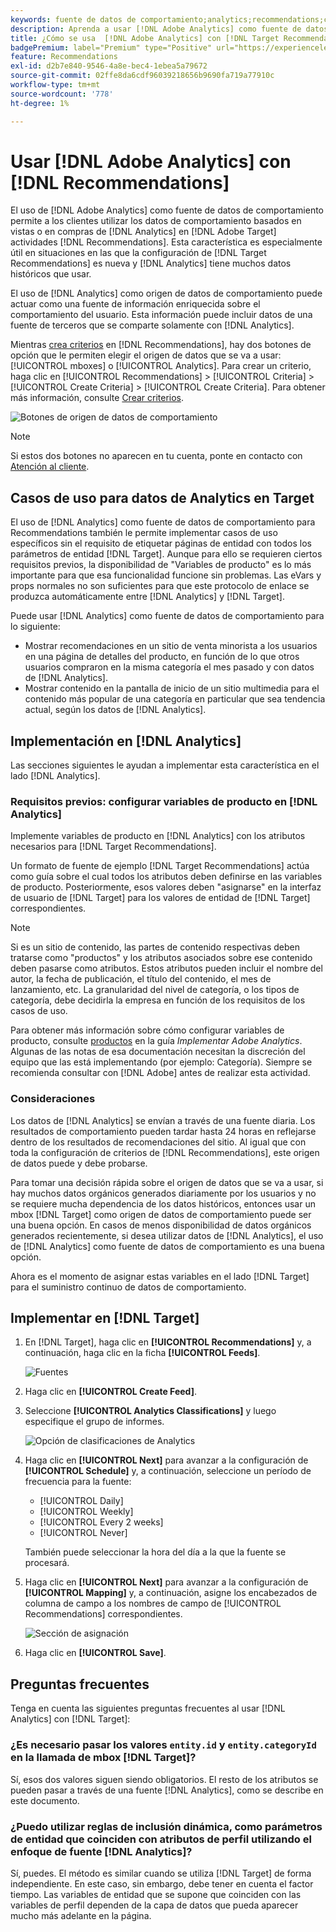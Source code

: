```yaml
---
keywords: fuente de datos de comportamiento;analytics;recommendations;criterios;variables de producto
description: Aprenda a usar [!DNL Adobe Analytics] como fuente de datos de comportamiento para usar los datos de comportamiento basados en vistas o en compras de [!DNL Analytics] en [!DNL Target Recommendations].
title: ¿Cómo se usa  [!DNL Adobe Analytics] con [!DNL Target Recommendations]?
badgePremium: label="Premium" type="Positive" url="https://experienceleague.adobe.com/docs/target/using/introduction/intro.html?lang=en#premium newtab=true" tooltip="Consulte qué se incluye en Target Premium."
feature: Recommendations
exl-id: d2b7e840-9546-4a8e-bec4-1ebea5a79672
source-git-commit: 02ffe8da6cdf96039218656b9690fa719a77910c
workflow-type: tm+mt
source-wordcount: '778'
ht-degree: 1%

---
```


# Usar [!DNL Adobe Analytics] con [!DNL Recommendations]

El uso de [!DNL Adobe Analytics] como fuente de datos de comportamiento permite a los clientes utilizar los datos de comportamiento basados en vistas o en compras de [!DNL Analytics] en [!DNL Adobe Target] actividades [!DNL Recommendations]. Esta característica es especialmente útil en situaciones en las que la configuración de [!DNL Target Recommendations] es nueva y [!DNL Analytics] tiene muchos datos históricos que usar.

El uso de [!DNL Analytics] como origen de datos de comportamiento puede actuar como una fuente de información enriquecida sobre el comportamiento del usuario. Esta información puede incluir datos de una fuente de terceros que se comparte solamente con [!DNL Analytics].

Mientras [crea criterios](/help/main/c-recommendations/c-algorithms/create-new-algorithm.md) en [!DNL Recommendations], hay dos botones de opción que le permiten elegir el origen de datos que se va a usar: [!UICONTROL mboxes] o [!UICONTROL Analytics]. Para crear un criterio, haga clic en [!UICONTROL Recommendations] > [!UICONTROL Criteria] > [!UICONTROL Create Criteria] > [!UICONTROL Create Criteria]. Para obtener más información, consulte [Crear criterios](/help/main/c-recommendations/c-algorithms/create-new-algorithm.md).

![Botones de origen de datos de comportamiento](assets/behavioral-data-source.png)

>[!NOTE]
>
>Si estos dos botones no aparecen en tu cuenta, ponte en contacto con [Atención al cliente](/help/main/cmp-resources-and-contact-information.md#reference_ACA3391A00EF467B87930A450050077C).

## Casos de uso para datos de Analytics en Target

El uso de [!DNL Analytics] como fuente de datos de comportamiento para Recommendations también le permite implementar casos de uso específicos sin el requisito de etiquetar páginas de entidad con todos los parámetros de entidad [!DNL Target]. Aunque para ello se requieren ciertos requisitos previos, la disponibilidad de &quot;Variables de producto&quot; es lo más importante para que esa funcionalidad funcione sin problemas. Las eVars y props normales no son suficientes para que este protocolo de enlace se produzca automáticamente entre [!DNL Analytics] y [!DNL Target].

Puede usar [!DNL Analytics] como fuente de datos de comportamiento para lo siguiente:

* Mostrar recomendaciones en un sitio de venta minorista a los usuarios en una página de detalles del producto, en función de lo que otros usuarios compraron en la misma categoría el mes pasado y con datos de [!DNL Analytics].
* Mostrar contenido en la pantalla de inicio de un sitio multimedia para el contenido más popular de una categoría en particular que sea tendencia actual, según los datos de [!DNL Analytics].

## Implementación en [!DNL Analytics]

Las secciones siguientes le ayudan a implementar esta característica en el lado [!DNL Analytics].

### Requisitos previos: configurar variables de producto en [!DNL Analytics]

Implemente variables de producto en [!DNL Analytics] con los atributos necesarios para [!DNL Target Recommendations].

Un formato de fuente de ejemplo [!DNL Target Recommendations] actúa como guía sobre el cual todos los atributos deben definirse en las variables de producto. Posteriormente, esos valores deben &quot;asignarse&quot; en la interfaz de usuario de [!DNL Target] para los valores de entidad de [!DNL Target] correspondientes.

>[!NOTE]
>
>Si es un sitio de contenido, las partes de contenido respectivas deben tratarse como &quot;productos&quot; y los atributos asociados sobre ese contenido deben pasarse como atributos. Estos atributos pueden incluir el nombre del autor, la fecha de publicación, el título del contenido, el mes de lanzamiento, etc. La granularidad del nivel de categoría, o los tipos de categoría, debe decidirla la empresa en función de los requisitos de los casos de uso.

Para obtener más información sobre cómo configurar variables de producto, consulte [productos](https://experienceleague.adobe.com/docs/analytics/implementation/vars/page-vars/products.html) en la guía *Implementar Adobe Analytics*. Algunas de las notas de esa documentación necesitan la discreción del equipo que las está implementando (por ejemplo: Categoría). Siempre se recomienda consultar con [!DNL Adobe] antes de realizar esta actividad.

### Consideraciones

Los datos de [!DNL Analytics] se envían a través de una fuente diaria. Los resultados de comportamiento pueden tardar hasta 24 horas en reflejarse dentro de los resultados de recomendaciones del sitio. Al igual que con toda la configuración de criterios de [!DNL Recommendations], este origen de datos puede y debe probarse.

Para tomar una decisión rápida sobre el origen de datos que se va a usar, si hay muchos datos orgánicos generados diariamente por los usuarios y no se requiere mucha dependencia de los datos históricos, entonces usar un mbox [!DNL Target] como origen de datos de comportamiento puede ser una buena opción. En casos de menos disponibilidad de datos orgánicos generados recientemente, si desea utilizar datos de [!DNL Analytics], el uso de [!DNL Analytics] como fuente de datos de comportamiento es una buena opción.

Ahora es el momento de asignar estas variables en el lado [!DNL Target] para el suministro continuo de datos de comportamiento.

## Implementar en [!DNL Target]

1. En [!DNL Target], haga clic en **[!UICONTROL Recommendations]** y, a continuación, haga clic en la ficha **[!UICONTROL Feeds]**.

   ![Fuentes](/help/main/c-recommendations/c-algorithms/assets/feeds-tab.png)

1. Haga clic en **[!UICONTROL Create Feed]**.

1. Seleccione **[!UICONTROL Analytics Classifications]** y luego especifique el grupo de informes.

   ![Opción de clasificaciones de Analytics](/help/main/c-recommendations/c-algorithms/assets/analytics-classifications.png)

1. Haga clic en **[!UICONTROL Next]** para avanzar a la configuración de **[!UICONTROL Schedule]** y, a continuación, seleccione un período de frecuencia para la fuente:

   * [!UICONTROL Daily]
   * [!UICONTROL Weekly]
   * [!UICONTROL Every 2 weeks]
   * [!UICONTROL Never]

   También puede seleccionar la hora del día a la que la fuente se procesará.

1. Haga clic en **[!UICONTROL Next]** para avanzar a la configuración de **[!UICONTROL Mapping]** y, a continuación, asigne los encabezados de columna de campo a los nombres de campo de [!UICONTROL Recommendations] correspondientes.

   ![Sección de asignación](/help/main/c-recommendations/c-algorithms/assets/mapping.png)

1. Haga clic en **[!UICONTROL Save]**.

## Preguntas frecuentes

Tenga en cuenta las siguientes preguntas frecuentes al usar [!DNL Analytics] con [!DNL Target]:

### ¿Es necesario pasar los valores `entity.id` y `entity.categoryId` en la llamada de mbox [!DNL Target]?

Sí, esos dos valores siguen siendo obligatorios. El resto de los atributos se pueden pasar a través de una fuente [!DNL Analytics], como se describe en este documento.

### ¿Puedo utilizar reglas de inclusión dinámica, como parámetros de entidad que coinciden con atributos de perfil utilizando el enfoque de fuente [!DNL Analytics]?

Sí, puedes. El método es similar cuando se utiliza [!DNL Target] de forma independiente. En este caso, sin embargo, debe tener en cuenta el factor tiempo. Las variables de entidad que se supone que coinciden con las variables de perfil dependen de la capa de datos que pueda aparecer mucho más adelante en la página.
